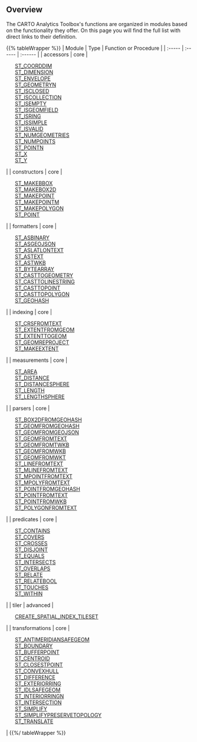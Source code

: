 ## Overview

The CARTO Analytics Toolbox's functions are organized in modules based on the functionality they offer. On this page you will find the full list with direct links to their definition.

{{% tableWrapper %}}
| Module | Type | Function or Procedure |
| :----- | :------ | :------ |
| accessors | core |<ul style="list-style:none"><li><a href="../accessors/#st_coorddim">ST_COORDDIM</a></li><li><a href="../accessors/#st_dimension">ST_DIMENSION</a></li><li><a href="../accessors/#st_envelope">ST_ENVELOPE</a></li><li><a href="../accessors/#st_geometryn">ST_GEOMETRYN</a></li><li><a href="../accessors/#st_isclosed">ST_ISCLOSED</a></li><li><a href="../accessors/#st_iscollection">ST_ISCOLLECTION</a></li><li><a href="../accessors/#st_isempty">ST_ISEMPTY</a></li><li><a href="../accessors/#st_isgeomfield">ST_ISGEOMFIELD</a></li><li><a href="../accessors/#st_isring">ST_ISRING</a></li><li><a href="../accessors/#st_issimple">ST_ISSIMPLE</a></li><li><a href="../accessors/#st_isvalid">ST_ISVALID</a></li><li><a href="../accessors/#st_numgeometries">ST_NUMGEOMETRIES</a></li><li><a href="../accessors/#st_numpoints">ST_NUMPOINTS</a></li><li><a href="../accessors/#st_pointn">ST_POINTN</a></li><li><a href="../accessors/#st_x">ST_X</a></li><li><a href="../accessors/#st_y">ST_Y</a></li></ul>|
| constructors | core |<ul style="list-style:none"><li><a href="../constructors/#st_makebbox">ST_MAKEBBOX</a></li><li><a href="../constructors/#st_makebox2d">ST_MAKEBOX2D</a></li><li><a href="../constructors/#st_makepoint">ST_MAKEPOINT</a></li><li><a href="../constructors/#st_makepointm">ST_MAKEPOINTM</a></li><li><a href="../constructors/#st_makepolygon">ST_MAKEPOLYGON</a></li><li><a href="../constructors/#st_point">ST_POINT</a></li></ul>|
| formatters | core |<ul style="list-style:none"><li><a href="../formatters/#st_asbinary">ST_ASBINARY</a></li><li><a href="../formatters/#st_asgeojson">ST_ASGEOJSON</a></li><li><a href="../formatters/#st_aslatlontext">ST_ASLATLONTEXT</a></li><li><a href="../formatters/#st_astext">ST_ASTEXT</a></li><li><a href="../formatters/#st_astwkb">ST_ASTWKB</a></li><li><a href="../formatters/#st_bytearray">ST_BYTEARRAY</a></li><li><a href="../formatters/#st_casttogeometry">ST_CASTTOGEOMETRY</a></li><li><a href="../formatters/#st_casttolinestring">ST_CASTTOLINESTRING</a></li><li><a href="../formatters/#st_casttopoint">ST_CASTTOPOINT</a></li><li><a href="../formatters/#st_casttopolygon">ST_CASTTOPOLYGON</a></li><li><a href="../formatters/#st_geohash">ST_GEOHASH</a></li></ul>|
| indexing | core |<ul style="list-style:none"><li><a href="../indexing/#st_crsfromtext">ST_CRSFROMTEXT</a></li><li><a href="../indexing/#st_extentfromgeom">ST_EXTENTFROMGEOM</a></li><li><a href="../indexing/#st_extenttogeom">ST_EXTENTTOGEOM</a></li><li><a href="../indexing/#st_geomreproject">ST_GEOMREPROJECT</a></li><li><a href="../indexing/#st_makeextent">ST_MAKEEXTENT</a></li></ul>|
| measurements | core |<ul style="list-style:none"><li><a href="../measurements/#st_area">ST_AREA</a></li><li><a href="../measurements/#st_distance">ST_DISTANCE</a></li><li><a href="../measurements/#st_distancesphere">ST_DISTANCESPHERE</a></li><li><a href="../measurements/#st_length">ST_LENGTH</a></li><li><a href="../measurements/#st_lengthsphere">ST_LENGTHSPHERE</a></li></ul>|
| parsers | core |<ul style="list-style:none"><li><a href="../parsers/#st_box2dfromgeohash">ST_BOX2DFROMGEOHASH</a></li><li><a href="../parsers/#st_geomfromgeohash">ST_GEOMFROMGEOHASH</a></li><li><a href="../parsers/#st_geomfromgeojson">ST_GEOMFROMGEOJSON</a></li><li><a href="../parsers/#st_geomfromtext">ST_GEOMFROMTEXT</a></li><li><a href="../parsers/#st_geomfromtwkb">ST_GEOMFROMTWKB</a></li><li><a href="../parsers/#st_geomfromwkb">ST_GEOMFROMWKB</a></li><li><a href="../parsers/#st_geomfromwkt">ST_GEOMFROMWKT</a></li><li><a href="../parsers/#st_linefromtext">ST_LINEFROMTEXT</a></li><li><a href="../parsers/#st_mlinefromtext">ST_MLINEFROMTEXT</a></li><li><a href="../parsers/#st_mpointfromtext">ST_MPOINTFROMTEXT</a></li><li><a href="../parsers/#st_mpolyfromtext">ST_MPOLYFROMTEXT</a></li><li><a href="../parsers/#st_pointfromgeohash">ST_POINTFROMGEOHASH</a></li><li><a href="../parsers/#st_pointfromtext">ST_POINTFROMTEXT</a></li><li><a href="../parsers/#st_pointfromwkb">ST_POINTFROMWKB</a></li><li><a href="../parsers/#st_polygonfromtext">ST_POLYGONFROMTEXT</a></li></ul>|
| predicates | core |<ul style="list-style:none"><li><a href="../predicates/#st_contains">ST_CONTAINS</a></li><li><a href="../predicates/#st_covers">ST_COVERS</a></li><li><a href="../predicates/#st_crosses">ST_CROSSES</a></li><li><a href="../predicates/#st_disjoint">ST_DISJOINT</a></li><li><a href="../predicates/#st_equals">ST_EQUALS</a></li><li><a href="../predicates/#st_intersects">ST_INTERSECTS</a></li><li><a href="../predicates/#st_overlaps">ST_OVERLAPS</a></li><li><a href="../predicates/#st_relate">ST_RELATE</a></li><li><a href="../predicates/#st_relatebool">ST_RELATEBOOL</a></li><li><a href="../predicates/#st_touches">ST_TOUCHES</a></li><li><a href="../predicates/#st_within">ST_WITHIN</a></li></ul>|
| tiler | advanced |<ul style="list-style:none"><li><a href="../tiler/#create_spatial_index_tileset">CREATE_SPATIAL_INDEX_TILESET</a></li></ul>|
| transformations | core |<ul style="list-style:none"><li><a href="../transformations/#st_antimeridiansafegeom">ST_ANTIMERIDIANSAFEGEOM</a></li><li><a href="../transformations/#st_boundary">ST_BOUNDARY</a></li><li><a href="../transformations/#st_bufferpoint">ST_BUFFERPOINT</a></li><li><a href="../transformations/#st_centroid">ST_CENTROID</a></li><li><a href="../transformations/#st_closestpoint">ST_CLOSESTPOINT</a></li><li><a href="../transformations/#st_convexhull">ST_CONVEXHULL</a></li><li><a href="../transformations/#st_difference">ST_DIFFERENCE</a></li><li><a href="../transformations/#st_exteriorring">ST_EXTERIORRING</a></li><li><a href="../transformations/#st_idlsafegeom">ST_IDLSAFEGEOM</a></li><li><a href="../transformations/#st_interiorringn">ST_INTERIORRINGN</a></li><li><a href="../transformations/#st_intersection">ST_INTERSECTION</a></li><li><a href="../transformations/#st_simplify">ST_SIMPLIFY</a></li><li><a href="../transformations/#st_simplifypreservetopology">ST_SIMPLIFYPRESERVETOPOLOGY</a></li><li><a href="../transformations/#st_translate">ST_TRANSLATE</a></li></ul>|
{{%/ tableWrapper %}}